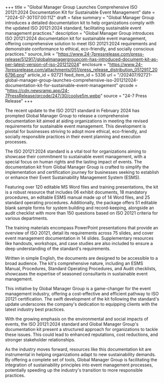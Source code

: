 +++
title = "Global Manager Group Launches Comprehensive ISO 20121:2024 Documentation Kit for Sustainable Event Management"
date = "2024-07-30T07:00:11Z"
draft = false
summary = "Global Manager Group introduces a detailed documentation kit to help organizations comply with the updated ISO 20121:2024 standard, facilitating sustainable event management practices."
description = "Global Manager Group introduces ISO 20121:2024 documentation kit for sustainable event management, offering comprehensive solution to meet ISO 20121:2024 requirements and demonstrate conformance to ethical, eco-friendly, and socially conscious practices."
source_link = "https://www.24-7pressrelease.com/press-release/512917/globalmanagergroupcom-has-introduced-document-kit-as-per-latest-version-of-iso-201212024"
enclosure = "https://www.24-7pressrelease.com/attachments/051/press_release_distribution_0512917_206796.png"
article_id = 92721
feed_item_id = 5336
url = "/202407/92721-global-manager-group-launches-comprehensive-iso-201212024-documentation-kit-for-sustainable-event-management"
qrcode = "https://cdn.newsramp.app/24-7PressRelease/qrcode/247/30/coolve5m.webp"
source = "24-7 Press Release"
+++

<p>The recent update to the ISO 20121 standard in February 2024 has prompted Global Manager Group to release a comprehensive documentation kit aimed at aiding organizations in meeting the revised requirements for sustainable event management. This development is pivotal for businesses striving to adopt more ethical, eco-friendly, and socially responsible practices in their event planning and execution processes.</p><p>The ISO 20121:2024 standard is a vital tool for organizations aiming to showcase their commitment to sustainable event management, with a special focus on human rights and the lasting impact of events. The documentation kit from Global Manager Group is crafted to simplify the implementation and certification journey for businesses seeking to establish or enhance their Event Sustainability Management System (ESMS).</p><p>Featuring over 120 editable MS Word files and training presentations, the kit is a robust resource that includes 06 exhibit documents, 18 mandatory procedures, an editable ESMS manual made up of 14 Word files, and 25 standard operating procedures. Additionally, the package offers 51 editable blank sample forms for system building and record-keeping, alongside an audit checklist with more than 150 questions based on ISO 20121 criteria for various departments.</p><p>The training materials encompass PowerPoint presentations that provide an overview of ISO 20121, detail its requirements across 75 slides, and cover event management documentation in 14 slides. Supplementary resources like handouts, workshops, and case studies are also included to ensure a deep understanding of the standard's requirements.</p><p>Written in simple English, the documents are designed to be accessible to a broad audience. The kit's comprehensive nature, including an ESMS Manual, Procedures, Standard Operating Procedures, and Audit checklists, showcases the expertise of seasoned consultants in sustainable event management.</p><p>This initiative by Global Manager Group is a game-changer for the event management industry, offering a cost-effective and efficient pathway to ISO 20121 certification. The swift development of the kit following the standard's update underscores the company's dedication to equipping clients with the latest industry best practices.</p><p>With the growing emphasis on the environmental and social impacts of events, the ISO 20121:2024 standard and Global Manager Group's documentation kit present a structured approach for organizations to tackle these issues. This could lead to enhanced reputations, cost reductions, and stronger stakeholder relationships.</p><p>As the industry moves forward, resources like this documentation kit are instrumental in helping organizations adapt to new sustainability demands. By offering a complete set of tools, Global Manager Group is facilitating the integration of sustainability principles into event management processes, potentially speeding up the industry's transition to more responsible practices.</p>